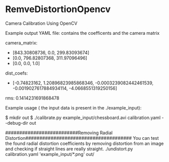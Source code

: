 # RemveDistortionOpencv

Camera Calibration Using OpenCV

Example output YAML file: contains the coefficents and the camera matrix

camera_matrix:
- [843.30808736, 0.0, 299.83093674]
- [0.0, 796.82807368, 311.97096496]
- [0.0, 0.0, 1.0]


dist_coefs:
- [-0.74823162, 1.20896823985868346, -0.0003239082442461539, -0.0019027617884934114,
  -4.0668551319250156]

rms: 0.1414231691868478

Example usage ( the input data is present in the ./example_input):

$ mkdir out
$ ./calibrate.py example_input/chessboard.avi calibration.yaml --debug-dir out

##########################Removing Radial Distortion######################################
You can test the found radial distortion coefficients by removing distortion from an image and checking if 
straight lines are really straight.
./undistort.py calibration.yaml 'example_input/*.png' out/
